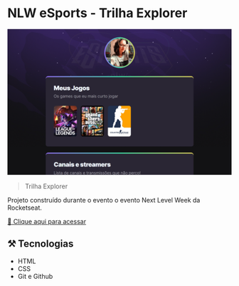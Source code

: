 # NLW eSports - Trilha Explorer

![preview](./.github/preview.png)

> Trilha Explorer

Projeto construído durante o evento o evento Next Level Week da Rocketseat.

[🔗 Clique aqui para acessar](https://jadesi.github.io/nlw-esports-2022/)

## ⚒️ Tecnologias

- HTML
- CSS
- Git e Github